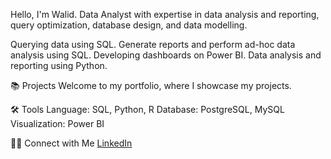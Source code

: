 Hello, I'm Walid. Data Analyst with expertise in data analysis and reporting, query optimization, database design, and data modelling.

Querying data using SQL.
Generate reports and perform ad-hoc data analysis using SQL.
Developing dashboards on Power BI.
Data analysis and reporting using Python.

📚 Projects
Welcome to my portfolio, where I showcase my projects.

🛠️ Tools
Language: SQL, Python, R
Database: PostgreSQL, MySQL
Visualization: Power BI

👋🏻 Connect with Me
<a href="https://www.linkedin.com/in/wmedani/">LinkedIn</a>



<!--
**walidmedani/walidmedani** is a ✨ _special_ ✨ repository because its `README.md` (this file) appears on your GitHub profile.

Here are some ideas to get you started:

- 🔭 I’m currently working on ...
- 🌱 I’m currently learning ...
- 👯 I’m looking to collaborate on ...
- 🤔 I’m looking for help with ...
- 💬 Ask me about ...
- 📫 How to reach me: ...
- 😄 Pronouns: ...
- ⚡ Fun fact: ...
-->
